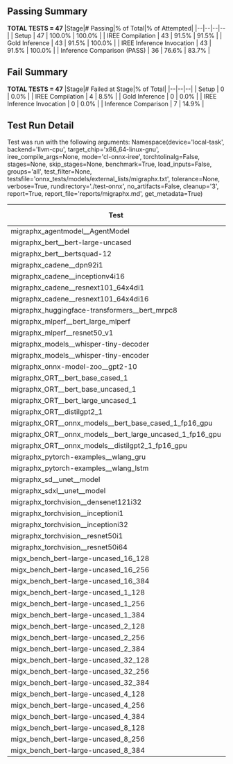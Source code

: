 ## Passing Summary

**TOTAL TESTS = 47**
|Stage|# Passing|% of Total|% of Attempted|
|--|--|--|--|
| Setup | 47 | 100.0% | 100.0% |
| IREE Compilation | 43 | 91.5% | 91.5% |
| Gold Inference | 43 | 91.5% | 100.0% |
| IREE Inference Invocation | 43 | 91.5% | 100.0% |
| Inference Comparison (PASS) | 36 | 76.6% | 83.7% |
## Fail Summary

**TOTAL TESTS = 47**
|Stage|# Failed at Stage|% of Total|
|--|--|--|
| Setup | 0 | 0.0% |
| IREE Compilation | 4 | 8.5% |
| Gold Inference | 0 | 0.0% |
| IREE Inference Invocation | 0 | 0.0% |
| Inference Comparison | 7 | 14.9% |
## Test Run Detail
Test was run with the following arguments:
Namespace(device='local-task', backend='llvm-cpu', target_chip='x86_64-linux-gnu', iree_compile_args=None, mode='cl-onnx-iree', torchtolinalg=False, stages=None, skip_stages=None, benchmark=True, load_inputs=False, groups='all', test_filter=None, testsfile='onnx_tests/models/external_lists/migraphx.txt', tolerance=None, verbose=True, rundirectory='./test-onnx', no_artifacts=False, cleanup='3', report=True, report_file='reports/migraphx.md', get_metadata=True)

| Test | Exit Status | Mean Benchmark Time (ms) | Notes |
|--|--|--|--|
| migraphx_agentmodel__AgentModel | compilation | None | |
| migraphx_bert__bert-large-uncased | PASS | 376.676872993509 | |
| migraphx_bert__bertsquad-12 | PASS | 86.8090625320162 | |
| migraphx_cadene__dpn92i1 | PASS | 171.45566611240307 | |
| migraphx_cadene__inceptionv4i16 | PASS | 5409.033946692944 | |
| migraphx_cadene__resnext101_64x4di1 | PASS | 444.21006614963215 | |
| migraphx_cadene__resnext101_64x4di16 | PASS | 5076.165579259396 | |
| migraphx_huggingface-transformers__bert_mrpc8 | PASS | 599.6809278925259 | |
| migraphx_mlperf__bert_large_mlperf | Numerics | 420.897309978803 | |
| migraphx_mlperf__resnet50_v1 | PASS | 91.77160192103611 | |
| migraphx_models__whisper-tiny-decoder | PASS | 33.167886575966165 | |
| migraphx_models__whisper-tiny-encoder | Numerics | 187.72971288611492 | |
| migraphx_onnx-model-zoo__gpt2-10 | compilation | None | |
| migraphx_ORT__bert_base_cased_1 | PASS | 88.22799775572048 | |
| migraphx_ORT__bert_base_uncased_1 | PASS | 104.14629595147238 | |
| migraphx_ORT__bert_large_uncased_1 | PASS | 258.85767862200737 | |
| migraphx_ORT__distilgpt2_1 | PASS | 31.469233334064484 | |
| migraphx_ORT__onnx_models__bert_base_cased_1_fp16_gpu | Numerics | 83.51291079695027 | |
| migraphx_ORT__onnx_models__bert_large_uncased_1_fp16_gpu | Numerics | 241.6227960752116 | |
| migraphx_ORT__onnx_models__distilgpt2_1_fp16_gpu | Numerics | 39.82664838743706 | |
| migraphx_pytorch-examples__wlang_gru | PASS | 80.73245713280306 | |
| migraphx_pytorch-examples__wlang_lstm | PASS | 47.94110713733567 | |
| migraphx_sd__unet__model | compilation | None | |
| migraphx_sdxl__unet__model | compilation | None | |
| migraphx_torchvision__densenet121i32 | PASS | 1623.3877167105675 | |
| migraphx_torchvision__inceptioni1 | PASS | 203.4299410879612 | |
| migraphx_torchvision__inceptioni32 | PASS | 5335.859663784504 | |
| migraphx_torchvision__resnet50i1 | PASS | 86.41240218033393 | |
| migraphx_torchvision__resnet50i64 | PASS | 4980.449263006449 | |
| migx_bench_bert-large-uncased_16_128 | PASS | 2642.9941914975643 | |
| migx_bench_bert-large-uncased_16_256 | PASS | 4046.0519889990483 | |
| migx_bench_bert-large-uncased_16_384 | Numerics | 5557.689507802327 | |
| migx_bench_bert-large-uncased_1_128 | PASS | 160.48446142425138 | |
| migx_bench_bert-large-uncased_1_256 | PASS | 264.78711929586194 | |
| migx_bench_bert-large-uncased_1_384 | PASS | 372.8659339249134 | |
| migx_bench_bert-large-uncased_2_128 | PASS | 456.552742049098 | |
| migx_bench_bert-large-uncased_2_256 | PASS | 584.7978728512923 | |
| migx_bench_bert-large-uncased_2_384 | PASS | 822.7012492716312 | |
| migx_bench_bert-large-uncased_32_128 | PASS | 5012.160462637742 | |
| migx_bench_bert-large-uncased_32_256 | PASS | 7849.970327069362 | |
| migx_bench_bert-large-uncased_32_384 | Numerics | 11194.577146321535 | |
| migx_bench_bert-large-uncased_4_128 | PASS | 723.7765491008759 | |
| migx_bench_bert-large-uncased_4_256 | PASS | 1091.002388546864 | |
| migx_bench_bert-large-uncased_4_384 | PASS | 1506.7096911370754 | |
| migx_bench_bert-large-uncased_8_128 | PASS | 1323.965460062027 | |
| migx_bench_bert-large-uncased_8_256 | PASS | 2115.81914126873 | |
| migx_bench_bert-large-uncased_8_384 | PASS | 2892.878187199434 | |
